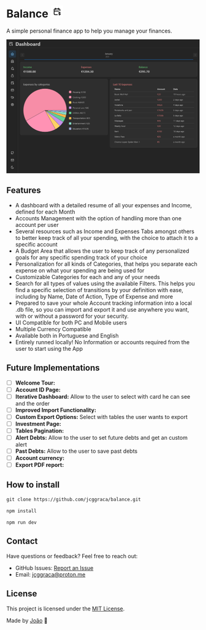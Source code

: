 # Balance <img width="32" height="32" alt="screen capture" src="public/favicon.svg" />

A simple personal finance app to help you manage your finances.

<img alt="screen capture" src="public/screen-capture.png" />

## Features
- A dashboard with a detailed resume of all your expenses and Income, defined for each Month
- Accounts Management with the option of handling more than one account per user
- Several resources such as Income and Expenses Tabs amongst others to better keep track of all your spending, with the choice to attach it to a specific account
- A Budget Area that allows the user to keep track of any personalized goals for any specific spending track of your choice
- Personalization for all kinds of Categories, that helps you separate each expense on what your spending are being used for
- Customizable Categories for each and any of your needs
- Search for all types of values using the available Filters. This helps you find a specific selection of transitions by your definition with ease, including by Name, Date of Action, Type of Expense and more
- Prepared to save your whole Account tracking information into a local .db file, so you can import and export it and use anywhere you want, with or without a password for your security.
- UI Compatible for both PC and Mobile users
- Multiple Currency Compatible
- Available both in Portuguese and English
- Entirely runned locally! No Information or accounts required from the user to start using the App

## Future Implementations
- [ ] **Welcome Tour:**
- [ ] **Account ID Page:**
- [ ] **Iterative Dashboard:** Allow to the user to select with card he can see and the order
- [ ] **Improved Import Functionality:**
- [ ] **Custom Export Options:** Select with tables the user wants to export
- [ ] **Investment Page:**
- [ ] **Tables Pagination:**
- [ ] **Alert Debts:** Allow to the user to set future debts and get an custom alert
- [ ] **Past Debts:** Allow to the user to save past debts
- [ ] **Account currency:**
- [ ] **Export PDF report:**

## How to install
```
git clone https://github.com/jcggraca/balance.git
```
```
npm install
```
```
npm run dev
```

## Contact
Have questions or feedback? Feel free to reach out:
- GitHub Issues: [Report an Issue](https://github.com/jcggraca/balance/issues)
- Email: jcggraca@proton.me

## License
This project is licensed under the [MIT License](LICENSE).

Made by [João](https://www.linkedin.com/in/jcggraca/) :wave:
